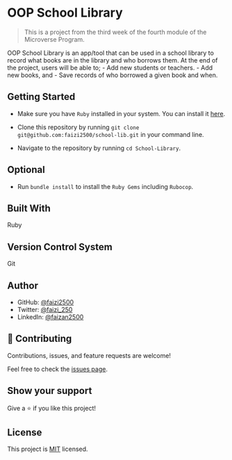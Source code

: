 # OOP School Library

> This is a project from the third week of the fourth module of the Microverse Program.

OOP School Library is an app/tool that can be used in a school library to record what books are in the library and who borrows them. At the end of the project, users will be able to;
     - Add new students or teachers.
     - Add new books, and
     - Save records of who borrowed a given book and when.


## Getting Started

- Make sure you have `Ruby` installed in your system. You can install it [here](https://www.ruby-lang.org/en/documentation/installation/
).

- Clone this repository by running `git clone git@github.com:faizi2500/school-lib.git` in your command line.

- Navigate to the repository by running `cd School-Library`.

## Optional

- Run `bundle install` to install the `Ruby Gems` including `Rubocop`.

## Built With

Ruby

## Version Control System

Git

## Author


- GitHub: [@faizi2500 ](https://github.com/faizi2500)
- Twitter: [@faizi_250 ](https://twitter.com/Faizy_250)
- LinkedIn: [@faizan2500](www.linkedin.com/in/faizan2500)

## 🤝 Contributing

Contributions, issues, and feature requests are welcome!

Feel free to check the [issues page](https://github.com/DammyShittu/School-Library/issues).

## Show your support

Give a ⭐️ if you like this project!

## License

This project is [MIT](LICENSE) licensed.
